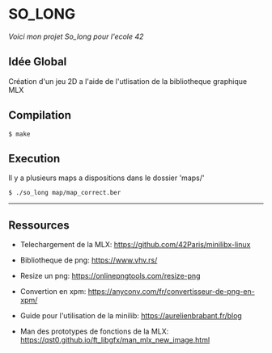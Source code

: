 # SO_LONG
_Voici mon projet So_long pour l'ecole 42_

## Idée Global

Création d'un jeu 2D a l'aide de l'utlisation de la bibliotheque graphique MLX

## Compilation

```
$ make
```

## Execution

Il y a plusieurs maps a dispositions dans le dossier 'maps/'
```
$ ./so_long map/map_correct.ber
```
***

## Ressources

* Telechargement de la MLX: https://github.com/42Paris/minilibx-linux

* Bibliotheque de png: https://www.vhv.rs/

* Resize un png: https://onlinepngtools.com/resize-png

* Convertion en xpm: https://anyconv.com/fr/convertisseur-de-png-en-xpm/

* Guide pour l'utilisation de la minilib: https://aurelienbrabant.fr/blog

* Man des prototypes de fonctions de la MLX: https://qst0.github.io/ft_libgfx/man_mlx_new_image.html
